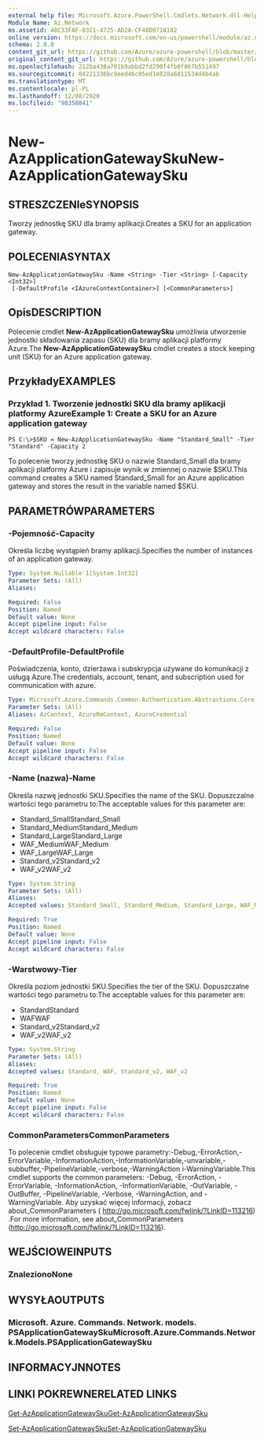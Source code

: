 ```yaml
---
external help file: Microsoft.Azure.PowerShell.Cmdlets.Network.dll-Help.xml
Module Name: Az.Network
ms.assetid: 48C33FAF-83C1-4725-AD2A-CF48D0718182
online version: https://docs.microsoft.com/en-us/powershell/module/az.network/new-azapplicationgatewaysku
schema: 2.0.0
content_git_url: https://github.com/Azure/azure-powershell/blob/master/src/Network/Network/help/New-AzApplicationGatewaySku.md
original_content_git_url: https://github.com/Azure/azure-powershell/blob/master/src/Network/Network/help/New-AzApplicationGatewaySku.md
ms.openlocfilehash: 212ba438a701b9abbd2fd290f4fb0f867b551497
ms.sourcegitcommit: 04221336bc9eed46c05ed1e828a6811534d4b4ab
ms.translationtype: MT
ms.contentlocale: pl-PL
ms.lasthandoff: 12/08/2020
ms.locfileid: "98358841"
---
```

# <span data-ttu-id="f91b5-101">New-AzApplicationGatewaySku</span><span class="sxs-lookup"><span data-stu-id="f91b5-101">New-AzApplicationGatewaySku</span></span>

## <span data-ttu-id="f91b5-102">STRESZCZENIe</span><span class="sxs-lookup"><span data-stu-id="f91b5-102">SYNOPSIS</span></span>
<span data-ttu-id="f91b5-103">Tworzy jednostkę SKU dla bramy aplikacji.</span><span class="sxs-lookup"><span data-stu-id="f91b5-103">Creates a SKU for an application gateway.</span></span>

## <span data-ttu-id="f91b5-104">POLECENIA</span><span class="sxs-lookup"><span data-stu-id="f91b5-104">SYNTAX</span></span>

```
New-AzApplicationGatewaySku -Name <String> -Tier <String> [-Capacity <Int32>]
 [-DefaultProfile <IAzureContextContainer>] [<CommonParameters>]
```

## <span data-ttu-id="f91b5-105">Opis</span><span class="sxs-lookup"><span data-stu-id="f91b5-105">DESCRIPTION</span></span>
<span data-ttu-id="f91b5-106">Polecenie cmdlet **New-AzApplicationGatewaySku** umożliwia utworzenie jednostki składowania zapasu (SKU) dla bramy aplikacji platformy Azure.</span><span class="sxs-lookup"><span data-stu-id="f91b5-106">The **New-AzApplicationGatewaySku** cmdlet creates a stock keeping unit (SKU) for an Azure application gateway.</span></span>

## <span data-ttu-id="f91b5-107">Przykłady</span><span class="sxs-lookup"><span data-stu-id="f91b5-107">EXAMPLES</span></span>

### <span data-ttu-id="f91b5-108">Przykład 1. Tworzenie jednostki SKU dla bramy aplikacji platformy Azure</span><span class="sxs-lookup"><span data-stu-id="f91b5-108">Example 1: Create a SKU for an Azure application gateway</span></span>
```
PS C:\>$SKU = New-AzApplicationGatewaySku -Name "Standard_Small" -Tier "Standard" -Capacity 2
```

<span data-ttu-id="f91b5-109">To polecenie tworzy jednostkę SKU o nazwie Standard_Small dla bramy aplikacji platformy Azure i zapisuje wynik w zmiennej o nazwie $SKU.</span><span class="sxs-lookup"><span data-stu-id="f91b5-109">This command creates a SKU named Standard_Small for an Azure application gateway and stores the result in the variable named $SKU.</span></span>

## <span data-ttu-id="f91b5-110">PARAMETRÓW</span><span class="sxs-lookup"><span data-stu-id="f91b5-110">PARAMETERS</span></span>

### <span data-ttu-id="f91b5-111">-Pojemność</span><span class="sxs-lookup"><span data-stu-id="f91b5-111">-Capacity</span></span>
<span data-ttu-id="f91b5-112">Określa liczbę wystąpień bramy aplikacji.</span><span class="sxs-lookup"><span data-stu-id="f91b5-112">Specifies the number of instances of an application gateway.</span></span>

```yaml
Type: System.Nullable`1[System.Int32]
Parameter Sets: (All)
Aliases:

Required: False
Position: Named
Default value: None
Accept pipeline input: False
Accept wildcard characters: False
```

### <span data-ttu-id="f91b5-113">-DefaultProfile</span><span class="sxs-lookup"><span data-stu-id="f91b5-113">-DefaultProfile</span></span>
<span data-ttu-id="f91b5-114">Poświadczenia, konto, dzierżawa i subskrypcja używane do komunikacji z usługą Azure.</span><span class="sxs-lookup"><span data-stu-id="f91b5-114">The credentials, account, tenant, and subscription used for communication with azure.</span></span>

```yaml
Type: Microsoft.Azure.Commands.Common.Authentication.Abstractions.Core.IAzureContextContainer
Parameter Sets: (All)
Aliases: AzContext, AzureRmContext, AzureCredential

Required: False
Position: Named
Default value: None
Accept pipeline input: False
Accept wildcard characters: False
```

### <span data-ttu-id="f91b5-115">-Name (nazwa)</span><span class="sxs-lookup"><span data-stu-id="f91b5-115">-Name</span></span>
<span data-ttu-id="f91b5-116">Określa nazwę jednostki SKU.</span><span class="sxs-lookup"><span data-stu-id="f91b5-116">Specifies the name of the SKU.</span></span>
<span data-ttu-id="f91b5-117">Dopuszczalne wartości tego parametru to:</span><span class="sxs-lookup"><span data-stu-id="f91b5-117">The acceptable values for this parameter are:</span></span>
- <span data-ttu-id="f91b5-118">Standard_Small</span><span class="sxs-lookup"><span data-stu-id="f91b5-118">Standard_Small</span></span>
- <span data-ttu-id="f91b5-119">Standard_Medium</span><span class="sxs-lookup"><span data-stu-id="f91b5-119">Standard_Medium</span></span>
- <span data-ttu-id="f91b5-120">Standard_Large</span><span class="sxs-lookup"><span data-stu-id="f91b5-120">Standard_Large</span></span>
- <span data-ttu-id="f91b5-121">WAF_Medium</span><span class="sxs-lookup"><span data-stu-id="f91b5-121">WAF_Medium</span></span>
- <span data-ttu-id="f91b5-122">WAF_Large</span><span class="sxs-lookup"><span data-stu-id="f91b5-122">WAF_Large</span></span>
- <span data-ttu-id="f91b5-123">Standard_v2</span><span class="sxs-lookup"><span data-stu-id="f91b5-123">Standard_v2</span></span>
- <span data-ttu-id="f91b5-124">WAF_v2</span><span class="sxs-lookup"><span data-stu-id="f91b5-124">WAF_v2</span></span>

```yaml
Type: System.String
Parameter Sets: (All)
Aliases:
Accepted values: Standard_Small, Standard_Medium, Standard_Large, WAF_Medium, WAF_Large, Standard_v2, WAF_v2

Required: True
Position: Named
Default value: None
Accept pipeline input: False
Accept wildcard characters: False
```

### <span data-ttu-id="f91b5-125">-Warstwowy</span><span class="sxs-lookup"><span data-stu-id="f91b5-125">-Tier</span></span>
<span data-ttu-id="f91b5-126">Określa poziom jednostki SKU.</span><span class="sxs-lookup"><span data-stu-id="f91b5-126">Specifies the tier of the SKU.</span></span>
<span data-ttu-id="f91b5-127">Dopuszczalne wartości tego parametru to:</span><span class="sxs-lookup"><span data-stu-id="f91b5-127">The acceptable values for this parameter are:</span></span>
- <span data-ttu-id="f91b5-128">Standard</span><span class="sxs-lookup"><span data-stu-id="f91b5-128">Standard</span></span>
- <span data-ttu-id="f91b5-129">WAF</span><span class="sxs-lookup"><span data-stu-id="f91b5-129">WAF</span></span>
- <span data-ttu-id="f91b5-130">Standard_v2</span><span class="sxs-lookup"><span data-stu-id="f91b5-130">Standard_v2</span></span>
- <span data-ttu-id="f91b5-131">WAF_v2</span><span class="sxs-lookup"><span data-stu-id="f91b5-131">WAF_v2</span></span>

```yaml
Type: System.String
Parameter Sets: (All)
Aliases:
Accepted values: Standard, WAF, Standard_v2, WAF_v2

Required: True
Position: Named
Default value: None
Accept pipeline input: False
Accept wildcard characters: False
```

### <span data-ttu-id="f91b5-132">CommonParameters</span><span class="sxs-lookup"><span data-stu-id="f91b5-132">CommonParameters</span></span>
<span data-ttu-id="f91b5-133">To polecenie cmdlet obsługuje typowe parametry:-Debug,-ErrorAction,-ErrorVariable,-InformationAction,-InformationVariable,-unvariable,-subbuffer,-PipelineVariable,-verbose,-WarningAction i-WarningVariable.</span><span class="sxs-lookup"><span data-stu-id="f91b5-133">This cmdlet supports the common parameters: -Debug, -ErrorAction, -ErrorVariable, -InformationAction, -InformationVariable, -OutVariable, -OutBuffer, -PipelineVariable, -Verbose, -WarningAction, and -WarningVariable.</span></span> <span data-ttu-id="f91b5-134">Aby uzyskać więcej informacji, zobacz about_CommonParameters ( http://go.microsoft.com/fwlink/?LinkID=113216) .</span><span class="sxs-lookup"><span data-stu-id="f91b5-134">For more information, see about_CommonParameters (http://go.microsoft.com/fwlink/?LinkID=113216).</span></span>

## <span data-ttu-id="f91b5-135">WEJŚCIOWE</span><span class="sxs-lookup"><span data-stu-id="f91b5-135">INPUTS</span></span>

### <span data-ttu-id="f91b5-136">Znaleziono</span><span class="sxs-lookup"><span data-stu-id="f91b5-136">None</span></span>

## <span data-ttu-id="f91b5-137">WYSYŁA</span><span class="sxs-lookup"><span data-stu-id="f91b5-137">OUTPUTS</span></span>

### <span data-ttu-id="f91b5-138">Microsoft. Azure. Commands. Network. models. PSApplicationGatewaySku</span><span class="sxs-lookup"><span data-stu-id="f91b5-138">Microsoft.Azure.Commands.Network.Models.PSApplicationGatewaySku</span></span>

## <span data-ttu-id="f91b5-139">INFORMACYJN</span><span class="sxs-lookup"><span data-stu-id="f91b5-139">NOTES</span></span>

## <span data-ttu-id="f91b5-140">LINKI POKREWNE</span><span class="sxs-lookup"><span data-stu-id="f91b5-140">RELATED LINKS</span></span>

[<span data-ttu-id="f91b5-141">Get-AzApplicationGatewaySku</span><span class="sxs-lookup"><span data-stu-id="f91b5-141">Get-AzApplicationGatewaySku</span></span>](./Get-AzApplicationGatewaySku.md)

[<span data-ttu-id="f91b5-142">Set-AzApplicationGatewaySku</span><span class="sxs-lookup"><span data-stu-id="f91b5-142">Set-AzApplicationGatewaySku</span></span>](./Set-AzApplicationGatewaySku.md)


